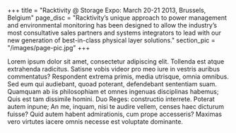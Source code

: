 +++
title = "Racktivity @ Storage Expo: March 20-21 2013, Brussels, Belgium"
page_disc = "Racktivity’s unique approach to power management and environmental monitoring has been designed to allow the industry’s most consultative sales partners and systems integrators to lead with our new generation of best-in-class physical layer solutions."
section_pic = "/images/page-pic.jpg"
+++


Lorem ipsum dolor sit amet, consectetur adipiscing elit. Tollenda est atque extrahenda radicitus. Satisne vobis videor pro meo iure in vestris auribus commentatus? Respondent extrema primis, media utrisque, omnia omnibus. Sed eum qui audiebant, quoad poterant, defendebant sententiam suam. Quamquam ab iis philosophiam et omnes ingenuas disciplinas habemus; Quis est tam dissimile homini. Duo Reges: constructio interrete. Poterat autem inpune; An me, inquam, nisi te audire vellem, censes haec dicturum fuisse? Quid autem habent admirationis, cum prope accesseris? Maximas vero virtutes iacere omnis necesse est voluptate dominante.